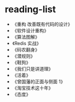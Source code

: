 # reading-list

- 《重构 改善既有代码的设计》
- 《软件设计重构》
- 《算法图解》
- 《Redis 实战》
- 《码农翻身》
- 《潜规则》
- 《鞋狗》
- 《我们只是讲道理》
- 《活着》
- 《曾国藩的正面与侧面 1》
- 《淘宝技术这十年》
- 《态度》